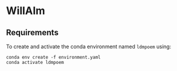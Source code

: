 # WillAIm

## Requirements

To create and activate the conda environment named `ldmpoem` using:

```
conda env create -f environment.yaml
conda activate ldmpoem
```